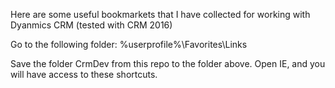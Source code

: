 Here are some useful bookmarkets that I have collected for working with Dyanmics CRM (tested with CRM 2016)

Go to the following folder: %userprofile%\Favorites\Links

Save the folder CrmDev from this repo to the folder above. Open IE, and you will have access to these shortcuts.